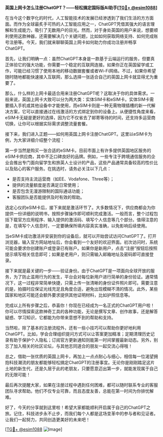 **英国上网卡怎么注册ChatGPT？——轻松搞定国际版AI助手[[TG💪+ @esim1088](https://t.me/s/esim1088)]**

在当今这个数字化的时代，人工智能技术的发展已经渗透到了我们生活的方方面面。而作为全球最炙手可热的人工智能应用之一，ChatGPT凭借其强大的语言理解和生成能力，吸引了无数用户的目光。然而，对于身处英国的用户来说，想要顺利使用这款神器，还需要解决几个关键问题，比如如何获取网络支持、如何完成账号注册等。今天，我们就来聊聊英国上网卡如何助力你成功注册并畅享ChatGPT。

首先，让我们明确一点：虽然ChatGPT本身是一款基于云端运行的服务，但要真正体验它的强大功能，你需要一个稳定的互联网连接。如果你正在英国留学或工作，可能已经习惯了使用本地的移动数据套餐或者Wi-Fi网络。不过，如果你希望随时随地都能快速接入互联网，那么选择一张适合自己的英国上网卡就显得尤为重要了。

那么，什么样的上网卡最适合用来注册ChatGPT呢？这取决于你的具体需求。一般来说，英国上网卡大致可以分为两大类：实体SIM卡和eSIM卡。实体SIM卡需要插入手机或其他设备中才能使用，而eSIM卡则是一种无需物理插槽的新一代解决方案，它可以直接通过在线激活的方式绑定到你的设备上。从便捷性角度来看，eSIM卡无疑是更好的选择，因为它不仅省去了邮寄等待的时间，还支持多运营商切换，让你可以根据实际需求调整流量套餐。

接下来，我们进入正题——如何用英国上网卡注册ChatGPT。这里以eSIM卡为例，为大家详细介绍整个流程：

第一步当然是购买一张合适的eSIM卡。目前市面上有许多提供英国地区服务的eSIM卡供应商，其中不乏口碑良好的品牌。例如，一些专注于跨境通信服务的企业会推出专门面向留学生和旅英人士设计的产品，这些产品通常具备较高的性价比以及贴心的客户服务。在挑选时，请务必关注以下几点：
- 是否支持主流运营商（如EE、Vodafone、Three等）；
- 提供的流量额度是否满足日常使用；
- 是否包含无漫游限制的国际通话功能；
- 客服团队是否能提供及时有效的帮助。

选定心仪的eSIM卡后，接下来就是激活环节了。大多数情况下，供应商都会为你提供一份详细的说明书，按照步骤操作即可顺利完成激活。一般而言，整个过程包括下载官方应用程序、输入提供的激活码、填写个人信息等几个部分。值得注意的是，在填写个人信息时，一定要确保所填内容真实准确，以免影响后续使用。

当eSIM卡成功激活并安装到你的设备后，就可以开始尝试访问ChatGPT了。打开浏览器，输入官方网站地址后，你会看到一个友好的欢迎界面。初次访问时，系统可能会要求你创建账户或登录已有账户。如果你是新用户，点击“注册”按钮后按照提示填写相关信息即可；如果是老用户，则只需输入邮箱地址及密码即可直接登录。

接下来就是最关键的一步——验证身份。由于ChatGPT是一项面向全球开放的服务，为了防止滥用行为的发生，平台会对每位新用户进行简单的身份验证。通常情况下，这一过程非常简单快捷，只需上传一张清晰的身份证件照片即可。需要注意的是，拍摄时应保证光线充足且角度合适，避免出现模糊不清的情况。此外，某些国家和地区可能还会额外要求提供其他证明材料，比如护照信息等。

完成以上所有步骤之后，恭喜你！你现在已经成为一名正式的ChatGPT用户啦！你可以尽情探索这款神奇工具的各种功能，无论是撰写文章、创作故事，还是解答疑惑、学习知识，它都能为你带来意想不到的帮助和支持。

当然啦，除了基本的注册流程外，还有一些小技巧可以帮助你更好地利用ChatGPT。比如，学会合理组织提问方式可以让答案更加精准；定期清理历史记录有助于保护个人隐私；订阅官方更新通知则能第一时间掌握最新动态。另外，别忘了加入相关的社区论坛，与其他志同道合的朋友一起交流心得哦！

总之，借助一张优质的英国上网卡，再加上一点点耐心与细心，相信每一位渴望拥抱科技潮流的朋友都能够轻松搞定ChatGPT的注册事宜。无论你是刚刚踏足这片土地的新生代，还是久居于此的老朋友，只要愿意迈出第一步，就能发现属于自己的无限可能！

最后再次提醒大家，如果在注册过程中遇到任何困难，都可以随时联系专业的客服团队寻求帮助。他们不仅专业可靠，而且态度友善，总能在第一时间为你排忧解难。

好了，今天的分享就到这里啦！希望大家都能顺利开启属于自己的ChatGPT之旅。记住，科技进步永不止步，而我们每个人都是这场变革中的参与者和见证者。让我们一起努力，共同创造更美好的未来吧！

[[TG💪+ @esim1088](https://t.me/s/esim1088) ![Image](https://i.postimg.cc/4NQfJmqS/Snipaste-2025-05-13-00-14-12.png)]